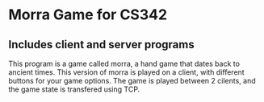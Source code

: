# **Morra Game for CS342**
## Includes client and server programs
This program is a game called morra, a hand game that dates back to ancient 
times. This version of morra is played on a client, with different buttons for 
your game options. The game is played between 2 cilents, and the game state is 
transfered using TCP.
